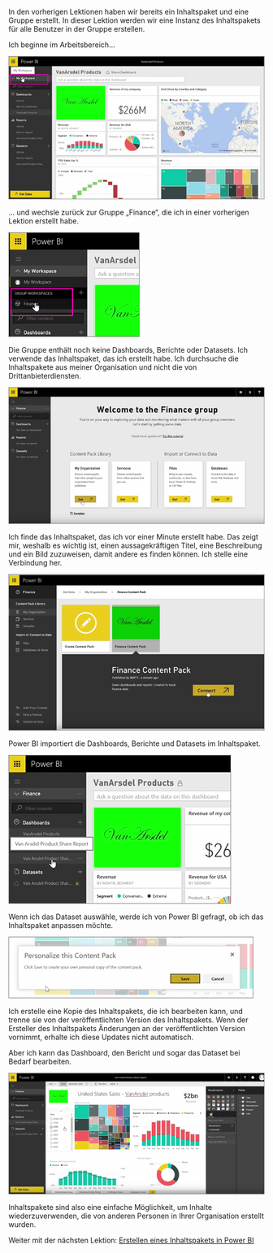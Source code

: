 In den vorherigen Lektionen haben wir bereits ein Inhaltspaket und eine Gruppe erstellt. In dieser Lektion werden wir eine Instanz des Inhaltspakets für alle Benutzer in der Gruppe erstellen.

Ich beginne im Arbeitsbereich...

![Freigabe und Zusammenarbeit in Power BI](./media/6-3-use-content-packs/pbi_learn06_03myworkspace.png)

... und wechsle zurück zur Gruppe „Finance“, die ich in einer vorherigen Lektion erstellt habe.

![Freigabe und Zusammenarbeit in Power BI](./media/6-3-use-content-packs/pbi_learn06_03switch2group.png)

Die Gruppe enthält noch keine Dashboards, Berichte oder Datasets. Ich verwende das Inhaltspaket, das ich erstellt habe. Ich durchsuche die Inhaltspakete aus meiner Organisation und nicht die von Drittanbieterdiensten.

![Freigabe und Zusammenarbeit in Power BI](./media/6-3-use-content-packs/pbi_learn06_03myorgcontpk.png)

Ich finde das Inhaltspaket, das ich vor einer Minute erstellt habe. Das zeigt mir, weshalb es wichtig ist, einen aussagekräftigen Titel, eine Beschreibung und ein Bild zuzuweisen, damit andere es finden können. Ich stelle eine Verbindung her.

![Freigabe und Zusammenarbeit in Power BI](./media/6-3-use-content-packs/pbi_learn06_03contgallry.png)

Power BI importiert die Dashboards, Berichte und Datasets im Inhaltspaket.

![Freigabe und Zusammenarbeit in Power BI](./media/6-3-use-content-packs/pbi_learn06_03added2group.png)

Wenn ich das Dataset auswähle, werde ich von Power BI gefragt, ob ich das Inhaltspaket anpassen möchte.

![Freigabe und Zusammenarbeit in Power BI](./media/6-3-use-content-packs/pbi_learn06_03personalize.png)

Ich erstelle eine Kopie des Inhaltspakets, die ich bearbeiten kann, und trenne sie von der veröffentlichten Version des Inhaltspakets. Wenn der Ersteller des Inhaltspakets Änderungen an der veröffentlichten Version vornimmt, erhalte ich diese Updates nicht automatisch.

Aber ich kann das Dashboard, den Bericht und sogar das Dataset bei Bedarf bearbeiten.

![Freigabe und Zusammenarbeit in Power BI](./media/6-3-use-content-packs/pbi_learn06_03editreport.png)

Inhaltspakete sind also eine einfache Möglichkeit, um Inhalte wiederzuverwenden, die von anderen Personen in Ihrer Organisation erstellt wurden.

Weiter mit der nächsten Lektion: [Erstellen eines Inhaltspakets in Power BI](6-4-update-content-pack.md)

